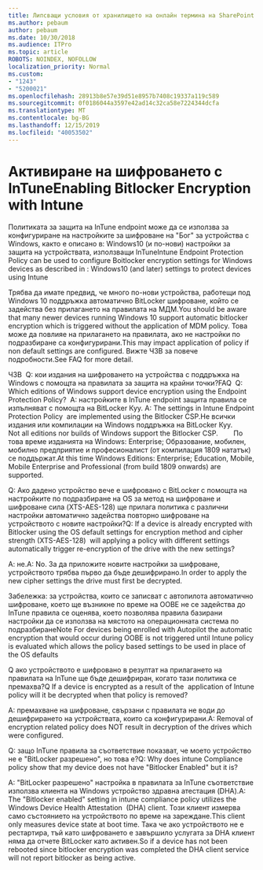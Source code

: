 ```yaml
---
title: Липсващи условия от хранилището на онлайн термина на SharePoint
ms.author: pebaum
author: pebaum
ms.date: 10/30/2018
ms.audience: ITPro
ms.topic: article
ROBOTS: NOINDEX, NOFOLLOW
localization_priority: Normal
ms.custom:
- "1243"
- "5200021"
ms.openlocfilehash: 28913b8e57e39d51e8957b7408c19337a119c589
ms.sourcegitcommit: 0f0186044a3597e42ad14c32ca58e7224344dcfa
ms.translationtype: MT
ms.contentlocale: bg-BG
ms.lasthandoff: 12/15/2019
ms.locfileid: "40053502"
---
```

# <a name="enabling-bitlocker-encryption-with-intune"></a><span data-ttu-id="551fd-102">Активиране на шифроването с InTune</span><span class="sxs-lookup"><span data-stu-id="551fd-102">Enabling Bitlocker Encryption with Intune</span></span>

<span data-ttu-id="551fd-103">Политиката за защита на InTune endpoint може да се използва за конфигуриране на настройките за шифроване на "Бог" за устройства с Windows, както е описано в: Windows10 (и по-нови) настройки за защита на устройствата, използващи InTune</span><span class="sxs-lookup"><span data-stu-id="551fd-103">Intune Endpoint Protection Policy can be used to configure Boitlocker encryption settings for Windows devices as described in : Windows10 (and later) settings to protect devices using Intune</span></span>

<span data-ttu-id="551fd-104">Трябва да имате предвид, че много по-нови устройства, работещи под Windows 10 поддръжка автоматично BitLocker шифроване, който се задейства без прилагането на правилата на МДМ.</span><span class="sxs-lookup"><span data-stu-id="551fd-104">You should be aware that many newer devices running Windows 10 support automatic bitlocker encryption which is triggered without the application of MDM policy.</span></span> <span data-ttu-id="551fd-105">Това може да повлияе на прилагането на правилата, ако не настройки по подразбиране са конфигурирани.</span><span class="sxs-lookup"><span data-stu-id="551fd-105">This may impact application of policy if non default settings are configured.</span></span> <span data-ttu-id="551fd-106">Вижте ЧЗВ за повече подробности.</span><span class="sxs-lookup"><span data-stu-id="551fd-106">See FAQ for more detail.</span></span>


<span data-ttu-id="551fd-107">ЧЗВ  Q: кои издания на шифроването на устройства с поддръжка на Windows с помощта на правилата за защита на крайни точки?</span><span class="sxs-lookup"><span data-stu-id="551fd-107">FAQ  Q: Which editions of Windows support device encryption using the Endpoint Protection Policy?</span></span>
<span data-ttu-id="551fd-108"> A: настройките в InTune endpoint защита правила се изпълняват с помощта на BitLocker Куу.</span><span class="sxs-lookup"><span data-stu-id="551fd-108"> A: The settings in Intune Endpoint Protection Policy  are implemented using the Bitlocker CSP.</span></span><span data-ttu-id="551fd-109">Не всички издания или компилации на Windows поддръжка на BitLocker Куу. 
     </span><span class="sxs-lookup"><span data-stu-id="551fd-109">  Not all editions nor builds of Windows support the Bitlocker CSP. 
     </span></span> <span data-ttu-id="551fd-110">По това време изданията на Windows: Enterprise; Образование, мобилен, мобилно предприятие и професионалист (от компилация 1809 нататък) се поддържат.</span><span class="sxs-lookup"><span data-stu-id="551fd-110">At this time Windows Editions: Enterprise; Education, Mobile, Mobile Enterprise and Professional (from build 1809 onwards) are supported.</span></span>




<span data-ttu-id="551fd-111">Q: Ако дадено устройство вече е шифровано с BitLocker с помощта на настройките по подразбиране на OS за метод на шифроване и шифроване сила (XTS-AES-128) ще прилага политика с различни настройки автоматично задейства повторно шифроване на устройството с новите настройки?</span><span class="sxs-lookup"><span data-stu-id="551fd-111">Q: If a device is already encrypted with Bitlocker using the OS default settings for encryption method and cipher strength (XTS-AES-128)  will applying a policy with different settings automatically trigger re-encryption of the drive with the new settings?</span></span>

<span data-ttu-id="551fd-112">А: не.</span><span class="sxs-lookup"><span data-stu-id="551fd-112">A: No.</span></span> <span data-ttu-id="551fd-113">За да приложите новите настройки за шифроване, устройството трябва първо да бъде дешифрирано.</span><span class="sxs-lookup"><span data-stu-id="551fd-113">In order to apply the new cipher settings the drive must first be decrypted.</span></span>

<span data-ttu-id="551fd-114">Забележка: за устройства, които се записват с автопилота автоматично шифроване, което ще възникне по време на OOBE не се задейства до InTune правила се оценява, което позволява правила базирани настройки да се използва на мястото на операционната система по подразбиране</span><span class="sxs-lookup"><span data-stu-id="551fd-114">Note For devices being enrolled with Autopilot the automatic encryption that would occur during OOBE is not triggered until Intune policy is evaluated which allows the policy based settings to be used in place of the OS defaults</span></span>




<span data-ttu-id="551fd-115">Q ако устройството е шифровано в резултат на прилагането на правилата на InTune ще бъде дешифриран, когато тази политика се премахва?</span><span class="sxs-lookup"><span data-stu-id="551fd-115">Q If a device is encrypted as a result of the  application of Intune policy will it be decrypted when that policy is removed?</span></span>

<span data-ttu-id="551fd-116">A: премахване на шифроване, свързани с правилата не води до дешифрирането на устройствата, които са конфигурирани.</span><span class="sxs-lookup"><span data-stu-id="551fd-116">A: Removal of encryption related policy does NOT result in decryption of the drives which were configured.</span></span>




<span data-ttu-id="551fd-117">Q: защо InTune правила за съответствие показват, че моето устройство не е "BitLocker разрешено", но това е?</span><span class="sxs-lookup"><span data-stu-id="551fd-117">Q: Why does intune Compliance policy show that my device does not have "Bitlocker Enabled" but it is?</span></span>

<span data-ttu-id="551fd-118">A: "BitLocker разрешено" настройка в правилата за InTune съответствие използва клиента на Windows устройство здравна атестация (DHA).</span><span class="sxs-lookup"><span data-stu-id="551fd-118">A: The "Bitlocker enabled" setting in intune compliance policy utilizes the Windows Device Health Attestation  (DHA) client.</span></span> <span data-ttu-id="551fd-119">Този клиент измерва само състоянието на устройството по време на зареждане.</span><span class="sxs-lookup"><span data-stu-id="551fd-119">This client only measures device state at boot time.</span></span> <span data-ttu-id="551fd-120">Така че ако устройството не е рестартира, тъй като шифроването е завършило услугата за DHA клиент няма да отчете BitLocker като активен.</span><span class="sxs-lookup"><span data-stu-id="551fd-120">So if a device has not been rebooted since bitlocker encryption was completed the DHA client service will not report bitlocker as being active.</span></span>